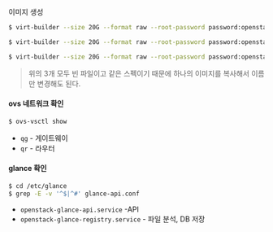 

이미지 생성
```bash
$ virt-builder --size 20G --format raw --root-password password:openstack -o /var/lib/libvirt/images/osp-ansible.qcow2 centos-7.5

$ virt-builder --size 20G --format raw --root-password password:openstack -o /var/lib/libvirt/images/osp-compute.qcow2 centos-7.5

$ virt-builder --size 20G --format raw --root-password password:openstack -o /var/lib/libvirt/images/osp-control.qcow2 centos-7.5
```

> 위의 3개 모두 빈 파일이고 같은 스펙이기 때문에 하나의 이미지를 복사해서 이름만 변경해도 된다.

#### ovs 네트워크 확인
```bash
$ ovs-vsctl show
```
- `qg` - 게이트웨이
- `qr` - 라우터

#### glance 확인
```bash
$ cd /etc/glance
$ grep -E -v '^$|^#' glance-api.conf 
```


- `openstack-glance-api.service` -API
- `openstack-glance-registry.service` - 파일 분석, DB 저장
<!--stackedit_data:
eyJoaXN0b3J5IjpbLTczNjU0NDM3LDkwNzU0ODE3NiwtMTk1OT
UzNzE3OSwxMzQ3MTQ3MDU5LC0yMDg4NzQ2NjEyLDczMDk5ODEx
Nl19
-->